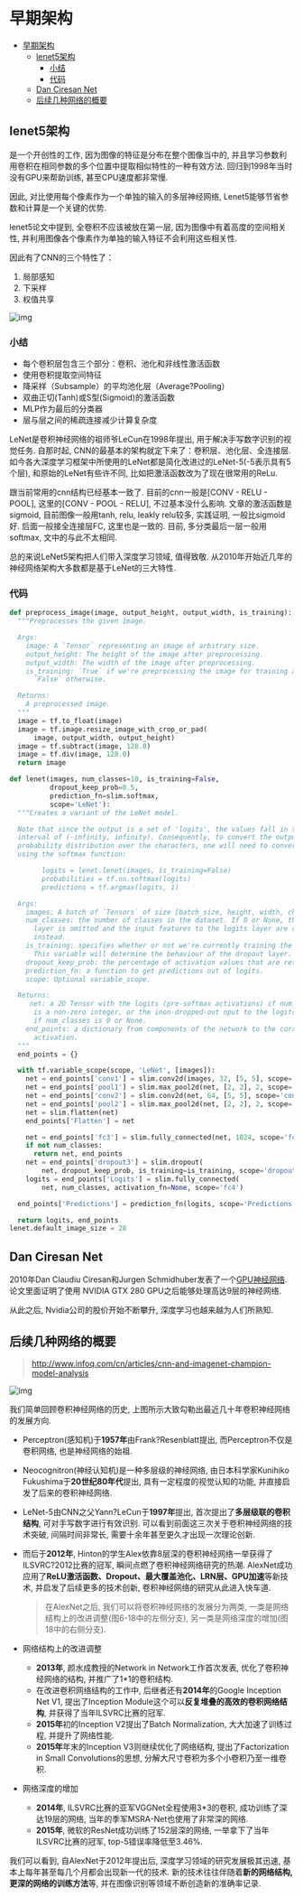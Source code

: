 # 早期架构

* [早期架构](#早期架构)
  * [lenet5架构](#lenet5架构)
    * [小结](#小结)
    * [代码](#代码)
  * [Dan Ciresan Net](#dan-ciresan-net)
  * [后续几种网络的概要](#后续几种网络的概要)

## lenet5架构

是一个开创性的工作, 因为图像的特征是分布在整个图像当中的, 并且学习参数利用卷积在相同参数的多个位置中提取相似特性的一种有效方法. 回归到1998年当时没有GPU来帮助训练, 甚至CPU速度都非常慢.

因此, 对比使用每个像素作为一个单独的输入的多层神经网络, Lenet5能够节省参数和计算是一个关键的优势.

lenet5论文中提到, 全卷积不应该被放在第一层, 因为图像中有着高度的空间相关性, 并利用图像各个像素作为单独的输入特征不会利用这些相关性.

因此有了CNN的三个特性了：

1. 局部感知
2. 下采样
3. 权值共享

![img](https://chenzomi12.github.io/2016/12/13/CNN-Architectures/lenet5.jpg)

### 小结

* 每个卷积层包含三个部分：卷积、池化和非线性激活函数
* 使用卷积提取空间特征
* 降采样（Subsample）的平均池化层（Average?Pooling）
* 双曲正切(Tanh)或S型(Sigmoid)的激活函数
* MLP作为最后的分类器
* 层与层之间的稀疏连接减少计算复杂度

LeNet是卷积神经网络的祖师爷LeCun在1998年提出, 用于解决手写数字识别的视觉任务. 自那时起, CNN的最基本的架构就定下来了：卷积层、池化层、全连接层. 如今各大深度学习框架中所使用的LeNet都是简化改进过的LeNet-5(-5表示具有5个层), 和原始的LeNet有些许不同, 比如把激活函数改为了现在很常用的ReLu.

跟当前常用的cnn结构已经基本一致了. 目前的cnn一般是[CONV - RELU - POOL], 这里的[CONV - POOL -
RELU], 不过基本没什么影响. 文章的激活函数是sigmoid, 目前图像一般用tanh, relu, leakly
relu较多, 实践证明, 一般比sigmoid好. 后面一般接全连接层FC, 这里也是一致的. 目前, 多分类最后一层一般用softmax, 文中的与此不太相同.

总的来说LeNet5架构把人们带入深度学习领域, 值得致敬. 从2010年开始近几年的神经网络架构大多数都是基于LeNet的三大特性.

### 代码

```python
def preprocess_image(image, output_height, output_width, is_training):
  """Preprocesses the given image.

  Args:
    image: A `Tensor` representing an image of arbitrary size.
    output_height: The height of the image after preprocessing.
    output_width: The width of the image after preprocessing.
    is_training: `True` if we're preprocessing the image for training and
      `False` otherwise.

  Returns:
    A preprocessed image.
  """
  image = tf.to_float(image)
  image = tf.image.resize_image_with_crop_or_pad(
      image, output_width, output_height)
  image = tf.subtract(image, 128.0)
  image = tf.div(image, 128.0)
  return image

def lenet(images, num_classes=10, is_training=False,
          dropout_keep_prob=0.5,
          prediction_fn=slim.softmax,
          scope='LeNet'):
  """Creates a variant of the LeNet model.

  Note that since the output is a set of 'logits', the values fall in the
  interval of (-infinity, infinity). Consequently, to convert the outputs to a
  probability distribution over the characters, one will need to convert them
  using the softmax function:

        logits = lenet.lenet(images, is_training=False)
        probabilities = tf.nn.softmax(logits)
        predictions = tf.argmax(logits, 1)

  Args:
    images: A batch of `Tensors` of size [batch_size, height, width, channels].
    num_classes: the number of classes in the dataset. If 0 or None, the logits
      layer is omitted and the input features to the logits layer are returned
      instead.
    is_training: specifies whether or not we're currently training the model.
      This variable will determine the behaviour of the dropout layer.
    dropout_keep_prob: the percentage of activation values that are retained.
    prediction_fn: a function to get predictions out of logits.
    scope: Optional variable_scope.

  Returns:
     net: a 2D Tensor with the logits (pre-softmax activations) if num_classes
      is a non-zero integer, or the inon-dropped-out nput to the logits layer
      if num_classes is 0 or None.
    end_points: a dictionary from components of the network to the corresponding
      activation.
  """
  end_points = {}

  with tf.variable_scope(scope, 'LeNet', [images]):
    net = end_points['conv1'] = slim.conv2d(images, 32, [5, 5], scope='conv1')
    net = end_points['pool1'] = slim.max_pool2d(net, [2, 2], 2, scope='pool1')
    net = end_points['conv2'] = slim.conv2d(net, 64, [5, 5], scope='conv2')
    net = end_points['pool2'] = slim.max_pool2d(net, [2, 2], 2, scope='pool2')
    net = slim.flatten(net)
    end_points['Flatten'] = net

    net = end_points['fc3'] = slim.fully_connected(net, 1024, scope='fc3')
    if not num_classes:
      return net, end_points
    net = end_points['dropout3'] = slim.dropout(
        net, dropout_keep_prob, is_training=is_training, scope='dropout3')
    logits = end_points['Logits'] = slim.fully_connected(
        net, num_classes, activation_fn=None, scope='fc4')

  end_points['Predictions'] = prediction_fn(logits, scope='Predictions')

  return logits, end_points
lenet.default_image_size = 28
```

## Dan Ciresan Net

2010年Dan Claudiu Ciresan和Jurgen Schmidhuber发表了一个[GPU神经网络](http://arxiv.org/abs/1003.0358). 论文里面证明了使用 NVIDIA GTX 280 GPU之后能够处理高达9层的神经网络.

从此之后, Nvidia公司的股价开始不断攀升, 深度学习也越来越为人们所熟知.

## 后续几种网络的概要

> http://www.infoq.com/cn/articles/cnn-and-imagenet-champion-model-analysis

![img](assets/net.jpg)

我们简单回顾卷积神经网络的历史, 上图所示大致勾勒出最近几十年卷积神经网络的发展方向.

* Perceptron(感知机)于**1957年**由Frank?Resenblatt提出, 而Perceptron不仅是卷积网络, 也是神经网络的始祖.

* Neocognitron(神经认知机)是一种多层级的神经网络, 由日本科学家Kunihiko Fukushima于**20世纪80年代**提出, 具有一定程度的视觉认知的功能, 并直接启发了后来的卷积神经网络.

* LeNet-5由CNN之父Yann?LeCun于**1997年**提出, 首次提出了**多层级联的卷积结构**, 可对手写数字进行有效识别. 可以看到前面这三次关于卷积神经网络的技术突破, 间隔时间非常长, 需要十余年甚至更久才出现一次理论创新.

* 而后于**2012年**, Hinton的学生Alex依靠8层深的卷积神经网络一举获得了ILSVRC?2012比赛的冠军, 瞬间点燃了卷积神经网络研究的热潮. AlexNet成功应用了**ReLU激活函数、Dropout、最大覆盖池化、LRN层、GPU加速**等新技术, 并启发了后续更多的技术创新, 卷积神经网络的研究从此进入快车道.

  > 在AlexNet之后, 我们可以将卷积神经网络的发展分为两类, 一类是网络结构上的改进调整(图6-18中的左侧分支), 另一类是网络深度的增加(图18中的右侧分支).
* 网络结构上的改进调整

  * **2013年**, 颜水成教授的Network in Network工作首次发表, 优化了卷积神经网络的结构, 并推广了1*1的卷积结构.
  * 在改进卷积网络结构的工作中, 后继者还有**2014年**的Google Inception Net V1, 提出了Inception Module这个可以**反复堆叠的高效的卷积网络结构**, 并获得了当年ILSVRC比赛的冠军.
  * **2015年**初的Inception V2提出了Batch Normalization, 大大加速了训练过程, 并提升了网络性能.
  * **2015年**年末的Inception V3则继续优化了网络结构, 提出了Factorization in Small Convolutions的思想, 分解大尺寸卷积为多个小卷积乃至一维卷积.

* 网络深度的增加
  * **2014年**, ILSVRC比赛的亚军VGGNet全程使用3*3的卷积, 成功训练了深达19层的网络, 当年的季军MSRA-Net也使用了非常深的网络.
  * **2015年**, 微软的ResNet成功训练了152层深的网络, 一举拿下了当年ILSVRC比赛的冠军, top-5错误率降低至3.46%.

我们可以看到, 自AlexNet于2012年提出后, 深度学习领域的研究发展极其迅速, 基本上每年甚至每几个月都会出现新一代的技术. 新的技术往往伴随着**新的网络结构, 更深的网络的训练方法**等, 并在图像识别等领域不断创造新的准确率记录.
